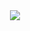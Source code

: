 <div id="header" align="center">
  <img src="https://i.giphy.com/qgQUggAC3Pfv687qPC.webp"/>
</div>

<!--
**JamesHannigan/JamesHannigan** is a ✨ _special_ ✨ repository because its `README.md` (this file) appears on your GitHub profile.

Here are some ideas to get you started:

- 🔭 I’m currently working on ...
- 🌱 I’m currently learning ...
- 👯 I’m looking to collaborate on ...
- 🤔 I’m looking for help with ...
- 💬 Ask me about ...
- 📫 How to reach me: ...
- 😄 Pronouns: ...
- ⚡ Fun fact: ...
-->
